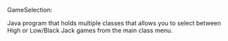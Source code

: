 GameSelection:

Java program that holds multiple classes that allows you to select between High or Low/Black Jack games from the main class menu. 
